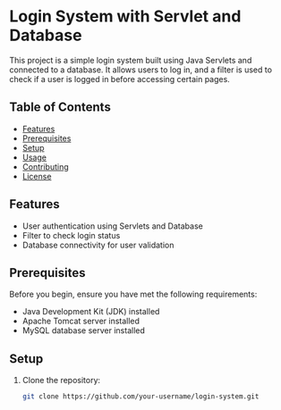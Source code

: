 # Login System with Servlet and Database

This project is a simple login system built using Java Servlets and connected to a database. It allows users to log in, and a filter is used to check if a user is logged in before accessing certain pages.

## Table of Contents

- [Features](#features)
- [Prerequisites](#prerequisites)
- [Setup](#setup)
- [Usage](#usage)
- [Contributing](#contributing)
- [License](#license)

## Features

- User authentication using Servlets and Database
- Filter to check login status
- Database connectivity for user validation

## Prerequisites

Before you begin, ensure you have met the following requirements:

- Java Development Kit (JDK) installed
- Apache Tomcat server installed
- MySQL database server installed


## Setup

1. Clone the repository:
   ```bash
   git clone https://github.com/your-username/login-system.git
